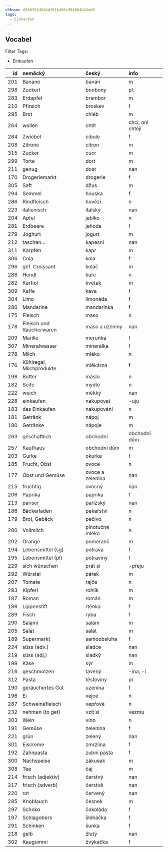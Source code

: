 ```yaml
---
chksum: 085639245d4df01b486c994864b34ed9
tags:
  - Einkaufen
---
```

## Vocabel 
 
Filter Tags:
- Einkaufen

|   id | neměcký                  | český            | info             |
|-----:|:-------------------------|:-----------------|:-----------------|
|  201 | Banane                   | banán            | m                |
|  298 | Zuckerl                  | bonbony          | pl.              |
|  283 | Erdapfel                 | brambor          | m                |
|  210 | Pfirsich                 | broskev          | f                |
|  295 | Brot                     | chléb            | m                |
|  264 | wollen                   | chtít            | chci, oni chtějí |
|  284 | Zwiebel                  | cibule           | f                |
|  208 | Zitrone                  | citron           | m                |
|  315 | Zucker                   | cucr             | m                |
|  299 | Torte                    | dort             | m                |
|  211 | genug                    | dost             | nan              |
|  170 | Drogeriemarkt            | drogerie         | f                |
|  305 | Saft                     | džus             | m                |
|  294 | Semmel                   | houska           | f                |
|  286 | Rindfleisch              | hovězí           | n                |
|  223 | italienisch              | italský          | nan              |
|  204 | Apfel                    | jablko           | n                |
|  281 | Erdbeere                 | jahoda           | f                |
|  279 | Joghurt                  | jogurt           | m                |
|  212 | taschen…                 | kapesní          | nan              |
|  311 | Karpfen                  | kapr             | m                |
|  306 | Cola                     | kola             | f                |
|  296 | gef. Croissant           | koláč            | m                |
|  288 | Hendl                    | kuře             | n                |
|  282 | Karfiol                  | kvéták           | m                |
|  309 | Kaffe                    | káva             | f                |
|  304 | Limo                     | limonáda         | f                |
|  280 | Mandarine                | mandarinka       | f                |
|  175 | Fleisch                  | maso             | n                |
|  178 | Fleisch und Räucherwaren | maso a uzeniny   | nan              |
|  209 | Marille                  | meruňka          | f                |
|  307 | Mineralwasser            | minerálka        | f                |
|  278 | Milch                    | mléko            | n                |
|  176 | Kühlregal, Milchprodukte | mlékárna         | f                |
|  198 | Butter                   | máslo            | n                |
|  182 | Seife                    | mýdlo            | n                |
|  222 | weich                    | měkký            | nan              |
|  228 | einkaufen                | nakupovat        | -uju             |
|  183 | das Einkaufen            | nakupování       | n                |
|  181 | Getränk                  | nápoj            | m                |
|  180 | Getränke                 | nápoje           | m                |
|  263 | geschäftlich             | obchodní         | obchodní dům     |
|  257 | Kaufhaus                 | obchodní dům     | m                |
|  203 | Gurke                    | okurka           | f                |
|  185 | Frucht, Obst             | ovoce            | n                |
|  177 | Obst und Gemüse          | ovoce a zelenina | nan              |
|  215 | fruchtig                 | ovocný           | nan              |
|  206 | Paprika                  | paprika          | f                |
|  213 | pariser                  | pařížský         | nan              |
|  186 | Bäckerladen              | pekařství        | n                |
|  179 | Brot, Gebäck             | pečivo           | n                |
|  200 | Vollmilch                | plnotučné mléko  | n                |
|  202 | Orange                   | pomeranč         | m                |
|  194 | Lebensmittel (sg)        | potrava          | f                |
|  195 | Lebensmittel (pl)        | potraviny        | f                |
|  229 | sich wünschen            | prát si          | -přeju           |
|  292 | Würstel                  | párek            | m                |
|  207 | Tomate                   | rajče            | n                |
|  293 | Kipferl                  | rohlík           | m                |
|  187 | Roman                    | román            | m                |
|  188 | Lippenstift              | rtěnka           | f                |
|  289 | Fisch                    | ryba             | f                |
|  290 | Salami                   | salám            | m                |
|  205 | Salat                    | salát            | m                |
|  189 | Supermarkt               | samoobsluha      | f                |
|  224 | süss (adv.)              | sladce           | nan              |
|  219 | süss (adj.)              | sladký           | nan              |
|  199 | Käse                     | sýr              | m                |
|  216 | geschmolzen              | tavený           | -ina, -í         |
|  312 | Pasta                    | těstoviny        | pl               |
|  190 | geräuchertes Gut         | uzenina          | f                |
|  196 | Ei                       | vejce            | n                |
|  287 | Schweinefleisch          | vepřové          | n                |
|  232 | nehmen (to get)          | vzít si          | vezmu            |
|  303 | Wein                     | víno             | n                |
|  191 | Gemüse                   | zelenina         | f                |
|  221 | grün                     | zelený           | nan              |
|  301 | Eiscreme                 | zmrzlina         | f                |
|  192 | Zahnpasta                | zubní pasta      | f                |
|  300 | Nachspeise               | zákusek          | m                |
|  308 | Tee                      | čaj              | m                |
|  214 | frisch (adjektiv)        | čerstvý          | nan              |
|  217 | frisch (adverb)          | čerstvě          | nan              |
|  220 | rot                      | červený          | nan              |
|  285 | Knoblauch                | česnek           | m                |
|  297 | Schoko                   | čokoláda         | f                |
|  197 | Schlagobers              | šlehačka         | f                |
|  291 | Schinken                 | šunka            | f                |
|  218 | gelb                     | žlutý            | nan              |
|  302 | Kaugummi                 | žvýkačka         | f                |